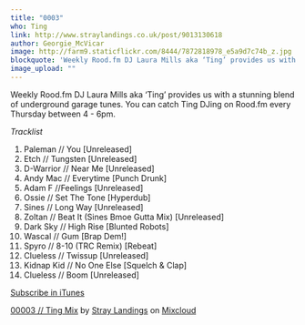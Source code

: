 ```yaml
---
title: "0003"
who: Ting
link: http://www.straylandings.co.uk/post/9013130618
author: Georgie_McVicar
image: http://farm9.staticflickr.com/8444/7872818978_e5a9d7c74b_z.jpg
blockquote: 'Weekly Rood.fm DJ Laura Mills aka ‘Ting’ provides us with a stunning blend of underground garage tunes. You can catch Ting DJing on Rood.fm every Thursday between 4 - 6pm.'
image_upload: ""
---
```


Weekly Rood.fm DJ Laura Mills aka ‘Ting’ provides us with a stunning blend of underground garage tunes. You can catch Ting DJing on Rood.fm every Thursday between 4 - 6pm.

_Tracklist_

  1. Paleman // You [Unreleased]
  2. Etch // Tungsten [Unreleased]
  3. D-Warrior // Near Me [Unreleased]
  4. Andy Mac // Everytime [Punch Drunk]
  5. Adam F //Feelings [Unreleased]
  6. Ossie // Set The Tone [Hyperdub]
  7. Sines // Long Way [Unreleased]
  8. Zoltan // Beat It (Sines Bmoe Gutta Mix) [Unreleased]
  9. Dark Sky // High Rise [Blunted Robots]
  10. Wascal // Gum [Brap Dem!]
  11. Spyro // 8-10 (TRC Remix) [Rebeat]
  12. Clueless // Twissup [Unreleased]
  13. Kidnap Kid // No One Else [Squelch & Clap]
  14. Clueless // Boom [Unreleased]

[Subscribe in iTunes](itpc://straylandings.jellycast.com/podcast/feed/2)

[00003 // Ting Mix](http://www.mixcloud.com/straylandings/00003-ting-mix/#utm_source=widget&utm_medium=web&utm_campaign=base_links&utm_term=resource_link) by [Stray Landings](http://www.mixcloud.com/straylandings/#utm_source=widget&utm_medium=web&utm_campaign=base_links&utm_term=profile_link) on [ Mixcloud](http://www.mixcloud.com/#utm_source=widget&utm_medium=web&utm_campaign=base_links&utm_term=homepage_link)